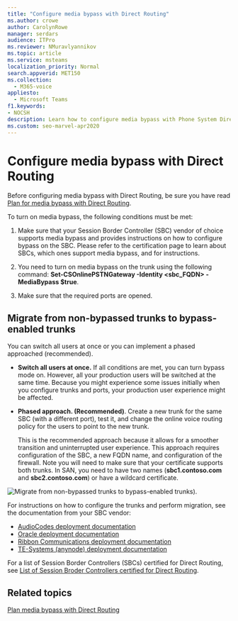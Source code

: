 ```yaml
---
title: "Configure media bypass with Direct Routing"
ms.author: crowe
author: CarolynRowe
manager: serdars
audience: ITPro
ms.reviewer: NMuravlyannikov
ms.topic: article
ms.service: msteams
localization_priority: Normal
search.appverid: MET150
ms.collection: 
  - M365-voice
appliesto: 
  - Microsoft Teams
f1.keywords:
- NOCSH
description: Learn how to configure media bypass with Phone System Direct Routing for Microsoft Teams by switching all users at once or implementing a phased approached (recommended).
ms.custom: seo-marvel-apr2020
---
```


# Configure media bypass with Direct Routing

Before configuring media bypass with Direct Routing, be sure you have read [Plan for media bypass with Direct Routing](direct-routing-plan-media-bypass.md).

To turn on media bypass, the following conditions must be met:

1.    Make sure that your Session Border Controller (SBC) vendor of choice supports media bypass and provides instructions on how to configure bypass on the SBC. Please refer to the certification page to learn about SBCs, which ones support media bypass, and for instructions.

2.    You need to turn on media bypass on the trunk using the following command:  **Set-CSOnlinePSTNGateway -Identity <sbc_FQDN> -MediaBypass $true**.

3.    Make sure that the required ports are opened. 


## Migrate from non-bypassed trunks to bypass-enabled trunks

You can switch all users at once or you can implement a phased approached (recommended).

- **Switch all users at once.** If all conditions are met, you can turn bypass mode on. However, all your production users will be switched at the same time. Because you might experience some issues initially when you configure trunks and ports, your production user experience might be affected. 

- **Phased approach. (Recommended)**.  Create a new trunk for the same SBC (with a different port), test it, and change the online voice routing policy for the users to point to the new trunk. 

  This is the recommended approach because it allows for a smoother transition and uninterrupted user experience. This approach requires configuration of the SBC, a new FQDN name, and configuration of the firewall. Note you will need to make sure that your certificate supports both trunks. In SAN, you need to have two names (**sbc1.contoso.com** and **sbc2.contoso.com**) or have a wildcard certificate.

![Migrate from non-bypassed trunks to bypass-enabled trunks).](media/direct-routing-media-bypass-8.png)

For instructions on how to configure the trunks and perform migration, see the documentation from your SBC vendor:

- [AudioCodes deployment documentation](https://www.audiocodes.com/solutions-products/products/products-for-microsoft-365/direct-routing-for-microsoft-teams)
- [Oracle deployment documentation](https://www.oracle.com/industries/communications/enterprise-session-border-controller/microsoft.html)
- [Ribbon Communications deployment documentation](https://ribboncommunications.com/solutions/enterprise-solutions/microsoft-solutions/direct-routing-microsoft-teams-calling)
- [TE-Systems (anynode) deployment documentation](https://www.anynode.de/anynode-and-microsoft-teams/)

For a list of Session Border Controllers (SBCs) certified for Direct Routing, see [List of Session Broder Controllers certified for Direct Routing](direct-routing-border-controllers.md).



## Related topics

[Plan media bypass with Direct Routing](direct-routing-plan-media-bypass.md)



